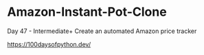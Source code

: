 # Amazon-Instant-Pot-Clone

Day 47 - Intermediate+ Create an automated Amazon price tracker

https://100daysofpython.dev/
